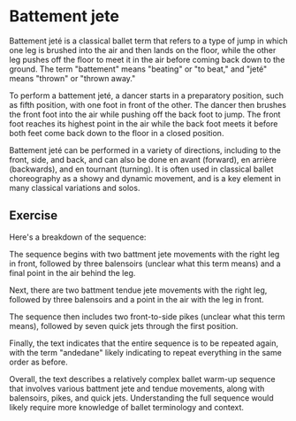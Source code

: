 # Battement jete

Battement jeté is a classical ballet term that refers to a type of jump in which one leg is brushed into the air and then lands on the floor, while the other leg pushes off the floor to meet it in the air before coming back down to the ground. The term "battement" means "beating" or "to beat," and "jeté" means "thrown" or "thrown away."

To perform a battement jeté, a dancer starts in a preparatory position, such as fifth position, with one foot in front of the other. The dancer then brushes the front foot into the air while pushing off the back foot to jump. The front foot reaches its highest point in the air while the back foot meets it before both feet come back down to the floor in a closed position.

Battement jeté can be performed in a variety of directions, including to the front, side, and back, and can also be done en avant (forward), en arrière (backwards), and en tournant (turning). It is often used in classical ballet choreography as a showy and dynamic movement, and is a key element in many classical variations and solos.



## **Exercise**

Here's a breakdown of the sequence:

The sequence begins with two battment jete movements with the right leg in front, followed by three balensoirs (unclear what this term means) and a final point in the air behind the leg.

Next, there are two battment tendue jete movements with the right leg, followed by three balensoirs and a point in the air with the leg in front.

The sequence then includes two front-to-side pikes (unclear what this term means), followed by seven quick jets through the first position.

Finally, the text indicates that the entire sequence is to be repeated again, with the term "andedane" likely indicating to repeat everything in the same order as before.

Overall, the text describes a relatively complex ballet warm-up sequence that involves various battment jete and tendue movements, along with balensoirs, pikes, and quick jets. Understanding the full sequence would likely require more knowledge of ballet terminology and context.
